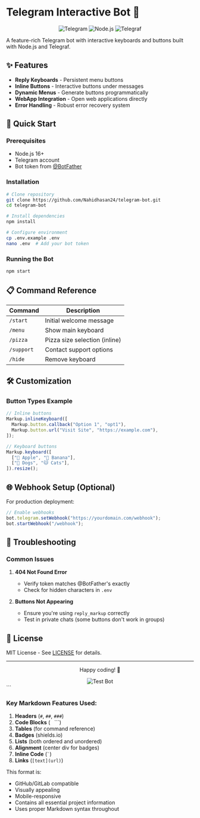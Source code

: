 # Telegram Interactive Bot 🤖

<div align="center">
  <img src="https://img.shields.io/badge/Telegram-2CA5E0?logo=telegram&logoColor=white" alt="Telegram">
  <img src="https://img.shields.io/badge/Node.js-43853D?logo=node.js&logoColor=white" alt="Node.js">
  <img src="https://img.shields.io/badge/Telegraf-4.0-blue" alt="Telegraf">
</div>

A feature-rich Telegram bot with interactive keyboards and buttons built with Node.js and Telegraf.

## ✨ Features

- **Reply Keyboards** - Persistent menu buttons
- **Inline Buttons** - Interactive buttons under messages
- **Dynamic Menus** - Generate buttons programmatically
- **WebApp Integration** - Open web applications directly
- **Error Handling** - Robust error recovery system

## 🚀 Quick Start

### Prerequisites

- Node.js 16+
- Telegram account
- Bot token from [@BotFather](https://t.me/BotFather)

### Installation

```bash
# Clone repository
git clone https://github.com/Nahidhasan24/telegram-bot.git
cd telegram-bot

# Install dependencies
npm install

# Configure environment
cp .env.example .env
nano .env  # Add your bot token
```

### Running the Bot

```bash
npm start
```

## 📋 Command Reference

| Command    | Description                   |
| ---------- | ----------------------------- |
| `/start`   | Initial welcome message       |
| `/menu`    | Show main keyboard            |
| `/pizza`   | Pizza size selection (inline) |
| `/support` | Contact support options       |
| `/hide`    | Remove keyboard               |

## 🛠️ Customization

### Button Types Example

```javascript
// Inline buttons
Markup.inlineKeyboard([
  Markup.button.callback("Option 1", "opt1"),
  Markup.button.url("Visit Site", "https://example.com"),
]);

// Keyboard buttons
Markup.keyboard([
  ["🍎 Apple", "🍌 Banana"],
  ["🐶 Dogs", "🐱 Cats"],
]).resize();
```

## 🌐 Webhook Setup (Optional)

For production deployment:

```javascript
// Enable webhooks
bot.telegram.setWebhook("https://yourdomain.com/webhook");
bot.startWebhook("/webhook");
```

## 🐛 Troubleshooting

### Common Issues

1. **404 Not Found Error**

   - Verify token matches @BotFather's exactly
   - Check for hidden characters in `.env`

2. **Buttons Not Appearing**
   - Ensure you're using `reply_markup` correctly
   - Test in private chats (some buttons don't work in groups)

## 📜 License

MIT License - See [LICENSE](LICENSE) for details.

---

<div align="center">
  <p>Happy coding! 🎉</p>
  <img src="https://img.shields.io/badge/Test%20Bot-t.me/YourBot-blue" alt="Test Bot">
</div>
```

### Key Markdown Features Used:

1. **Headers** (`#`, `##`, `###`)
2. **Code Blocks** (` ` ```)
3. **Tables** (for command reference)
4. **Badges** (shields.io)
5. **Lists** (both ordered and unordered)
6. **Alignment** (center div for badges)
7. **Inline Code** (`` ` ``)
8. **Links** (`[text](url)`)

This format is:

- GitHub/GitLab compatible
- Visually appealing
- Mobile-responsive
- Contains all essential project information
- Uses proper Markdown syntax throughout
